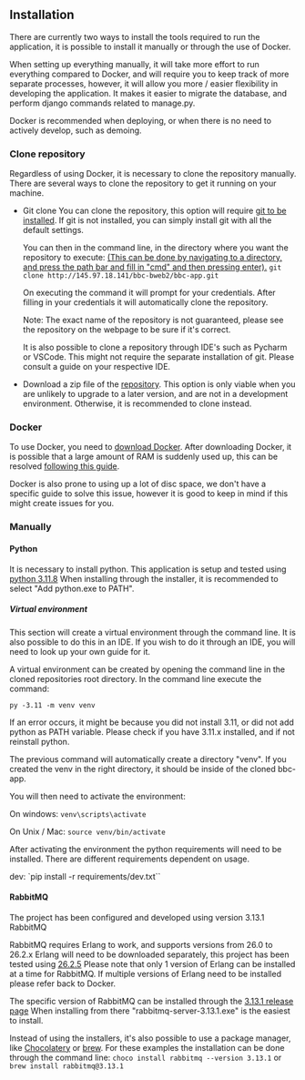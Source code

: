 ## Installation

There are currently two ways to install the tools required to run the application, it is possible to install it manually or through the use of Docker.

When setting up everything manually, it will take more effort to run everything compared to Docker, and will require you to keep track of more separate processes, however, it will allow you more / easier flexibility in developing the application. It makes it easier to migrate the database, and perform django commands related to manage.py.

Docker is recommended when deploying, or when there is no need to actively develop, such as demoing.


### Clone repository
Regardless of using Docker, it is necessary to clone the repository manually.
There are several ways to clone the repository to get it running on your machine.

 - Git clone
    You can clone the repository, this option will require [git to be installed](https://git-scm.com/).
    If git is not installed, you can simply install git with all the default settings.

    You can then in the command line, in the directory where you want the repository to execute:
    [(This can be done by navigating to a directory, and press the path bar and fill in "cmd" and then pressing enter).](https://www.lifewire.com/open-command-prompt-in-a-folder-5185505)
    ``git clone http://145.97.18.141/bbc-bweb2/bbc-app.git``

    On executing the command it will prompt for your credentials.
    After filling in your credentials it will automatically clone the repository.

    Note: The exact name of the repository is not guaranteed, please see the repository on the webpage to be sure if it's correct.

    It is also possible to clone a repository through IDE's such as Pycharm or VSCode.
    This might not require the separate installation of git.
    Please consult a guide on your respective IDE.

 - Download a zip file of the [repository](http://145.97.18.141/bbc-bweb2/bbc-app/-/tree/main?ref_type=heads).
    This option is only viable when you are unlikely to upgrade to a later version, and are not 
    in a development environment. Otherwise, it is recommended to clone instead.

### Docker
To use Docker, you need to [download Docker](https://www.docker.com/products/docker-desktop/).
After downloading Docker, it is possible that a large amount of RAM is suddenly used up, this can be resolved  [following this guide](https://www.aleksandrhovhannisyan.com/blog/limiting-memory-usage-in-wsl-2/).

Docker is also prone to using up a lot of disc space, we don't have a specific guide to solve this issue, 
however it is good to keep in mind if this might create issues for you.

### Manually

#### Python
It is necessary to install python.
This application is setup and tested using [python 3.11.8](https://www.python.org/downloads/release/python-3118/)
When installing through the installer, it is recommended to select "Add python.exe to PATH".

##### Virtual environment
This section will create a virtual environment through the command line. It is also possible to do this in an IDE.
If you wish to do it through an IDE, you will need to look up your own guide for it.

A virtual environment can be created by opening the command line in the cloned repositories root directory.
In the command line execute the command:

`py -3.11 -m venv venv`

If an error occurs, it might be because you did not install 3.11, or did not add python as PATH variable.
Please check if you have 3.11.x installed, and if not reinstall python.

The previous command will automatically create a directory "venv".
If you created the venv in the right directory, it should be inside of the cloned bbc-app.

You will then need to activate the environment:

On windows:
`venv\scripts\activate`

On Unix / Mac:
`source venv/bin/activate`

After activating the environment the python requirements will need to be installed.
There are different requirements dependent on usage.

dev:
`pip install -r requirements/dev.txt``


#### RabbitMQ
The project has been configured and developed using version 3.13.1 RabbitMQ

RabbitMQ requires Erlang to work, and supports versions from 26.0 to 26.2.x
Erlang will need to be downloaded separately, this project has been tested using [26.2.5](https://www.erlang.org/patches/otp-26.2.5)
Please note that only 1 version of Erlang can be installed at a time for RabbitMQ. If multiple versions of Erlang
need to be installed please refer back to Docker.

The specific version of RabbitMQ can be installed through the [3.13.1 release page](https://github.com/rabbitmq/rabbitmq-server/releases/tag/v3.13.1)
When installing from there "rabbitmq-server-3.13.1.exe" is the easiest to install.

Instead of using the installers, it's also possible to use a package manager, like [Chocolatery](https://chocolatey.org/) or [brew](https://brew.sh/).
For these examples the installation can be done through the command line:
    ``choco install rabbitmq --version 3.13.1``
    or
    ``brew install rabbitmq@3.13.1``
